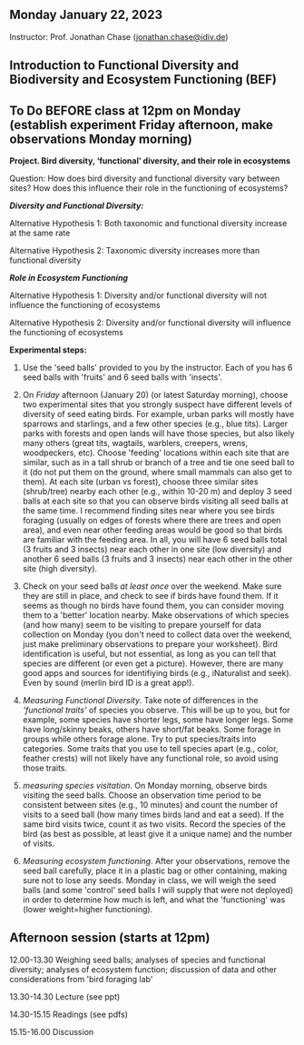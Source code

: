 
## Monday January 22, 2023

Instructor: Prof. Jonathan Chase (jonathan.chase@idiv.de)

## Introduction to Functional Diversity and Biodiversity and Ecosystem Functioning (BEF)

## To Do BEFORE class at 12pm on Monday (establish experiment Friday afternoon, make observations Monday morning)

**Project. Bird diversity, ‘functional’ diversity, and their role in ecosystems**

Question: How does bird diversity and functional diversity vary between sites?  How does this influence their role in the functioning of ecosystems?

***Diversity and Functional Diversity:***

Alternative Hypothesis 1: Both taxonomic and functional diversity increase at the same rate

Alternative Hypothesis 2: Taxonomic diversity increases more than functional diversity

***Role in Ecosystem Functioning***

Alternative Hypothesis 1: Diversity and/or functional diversity will not influence the functioning of ecosystems

Alternative Hypothesis 2: Diversity and/or functional diversity will influence the functioning of ecosystems

**Experimental steps:**
1. Use the 'seed balls' provided to you by the instructor.  Each of you has 6 seed balls with 'fruits' and 6 seed balls with 'insects'.  

2. On *Friday* afternoon (January 20) (or latest Saturday morning), choose two experimental sites that you strongly suspect have different levels of diversity of seed eating birds.  For example, urban parks will mostly have sparrows and starlings, and a few other species (e.g., blue tits). Larger parks with forests and open lands will have those species, but also likely many others (great tits, wagtails, warblers, creepers, wrens, woodpeckers, etc). Choose 'feeding' locations within each site that are similar, such as in a tall shrub or branch of a tree and tie one seed ball to it (do not put them on the ground, where small mammals can also get to them). At each site (urban vs forest), choose three similar sites (shrub/tree) nearby each other (e.g., within 10-20 m) and deploy 3 seed balls at each site so that you can observe birds visiting all seed balls at the same time. I recommend finding sites near where you see birds foraging (usually on edges of forests where there are trees and open area), and even near other feeding areas would be good so that birds are familiar with the feeding area. In all, you will have 6 seed balls total (3 fruits and 3 insects) near each other in one site (low diversity) and another 6 seed balls (3 fruits and 3 insects) near each other in the other site (high diversity).

3. Check on your seed balls *at least once* over the weekend. Make sure they are still in place, and check to see if birds have found them. If it seems as though no birds have found them, you can consider moving them to a 'better' location nearby. Make observations of which species (and how many) seem to be visiting to prepare yourself for data collection on Monday (you don't need to collect data over the weekend, just make preliminary observations to prepare your worksheet). Bird identification is useful, but not essential, as long as you can tell that species are different (or even get a picture). However, there are many good apps and sources for identifiying birds (e.g., iNaturalist and seek). Even by sound (merlin bird ID is a great app!).

4. *Measuring Functional Diversity*. Take note of differences in the *‘functional traits’* of species you observe. This will be up to you, but for example, some species have shorter legs, some have longer legs. Some have long/skinny beaks, others have short/fat beaks. Some forage in groups while others forage alone. Try to put species/traits into categories. Some traits that you use to tell species apart (e.g., color, feather crests) will not likely have any functional role, so avoid using those traits.

5. *measuring species visitation*. On Monday morning, observe birds visiting the seed balls. Choose an observation time period to be consistent between sites (e.g., 10 minutes) and count the number of visits to a seed ball (how many times birds land and eat a seed). If the same bird visits twice, count it as two visits. Record the species of the bird (as best as possible, at least give it a unique name) and the number of visits. 

7. *Measuring ecosystem functioning*. After your observations, remove the seed ball carefully, place it in a plastic bag or other containing, making sure not to lose any seeds. Monday in class, we will weigh the seed balls (and some 'control' seed balls I will supply that were not deployed) in order to determine how much is left, and what the 'functioning' was (lower weight=higher functioning). 

## Afternoon session (starts at 12pm)

12.00-13.30 Weighing seed balls; analyses of species and functional diversity; analyses of ecosystem function; discussion of data and other considerations from 'bird foraging lab'

13.30-14.30 Lecture (see ppt)

14.30-15.15 Readings (see pdfs)

15.15-16.00 Discussion

